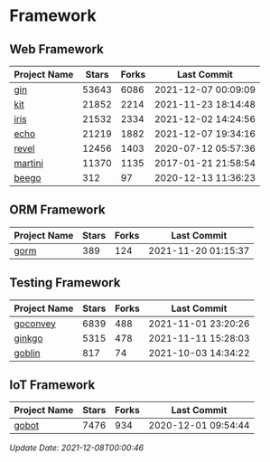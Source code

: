# Framework

## Web Framework
| Project Name | Stars | Forks | Last Commit |
| ------------ | ----- | ----- | ----------- |
| [gin](https://github.com/gin-gonic/gin) | 53643 | 6086 | 2021-12-07 00:09:09 |
| [kit](https://github.com/go-kit/kit) | 21852 | 2214 | 2021-11-23 18:14:48 |
| [iris](https://github.com/kataras/iris) | 21532 | 2334 | 2021-12-02 14:24:56 |
| [echo](https://github.com/labstack/echo) | 21219 | 1882 | 2021-12-07 19:34:16 |
| [revel](https://github.com/revel/revel) | 12456 | 1403 | 2020-07-12 05:57:36 |
| [martini](https://github.com/go-martini/martini) | 11370 | 1135 | 2017-01-21 21:58:54 |
| [beego](https://github.com/astaxie/beego) | 312 | 97 | 2020-12-13 11:36:23 |

## ORM Framework
| Project Name | Stars | Forks | Last Commit |
| ------------ | ----- | ----- | ----------- |
| [gorm](https://github.com/jinzhu/gorm) | 389 | 124 | 2021-11-20 01:15:37 |

## Testing Framework
| Project Name | Stars | Forks | Last Commit |
| ------------ | ----- | ----- | ----------- |
| [goconvey](https://github.com/smartystreets/goconvey) | 6839 | 488 | 2021-11-01 23:20:26 |
| [ginkgo](https://github.com/onsi/ginkgo) | 5315 | 478 | 2021-11-11 15:28:03 |
| [goblin](https://github.com/franela/goblin) | 817 | 74 | 2021-10-03 14:34:22 |

## IoT Framework
| Project Name | Stars | Forks | Last Commit |
| ------------ | ----- | ----- | ----------- |
| [gobot](https://github.com/hybridgroup/gobot) | 7476 | 934 | 2020-12-01 09:54:44 |

*Update Date: 2021-12-08T00:00:46*